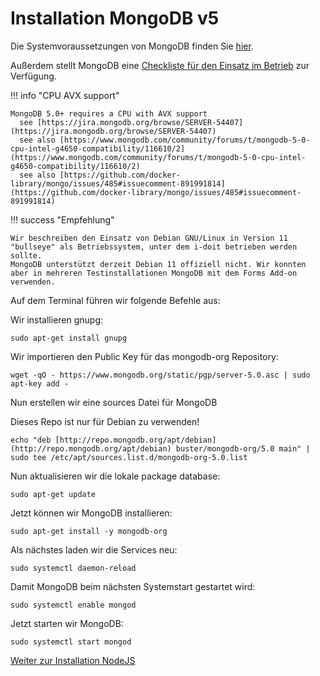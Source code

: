 # Installation MongoDB v5

Die Systemvoraussetzungen von MongoDB finden Sie [hier](https://docs.mongodb.com/manual/administration/production-notes/).

Außerdem stellt MongoDB eine [Checkliste für den Einsatz im Betrieb](https://docs.mongodb.com/manual/administration/production-checklist-operations/#operations-checklist) zur Verfügung.

!!! info "CPU AVX support"

    MongoDB 5.0+ requires a CPU with AVX support  
      see [https://jira.mongodb.org/browse/SERVER-54407](https://jira.mongodb.org/browse/SERVER-54407)  
      see also [https://www.mongodb.com/community/forums/t/mongodb-5-0-cpu-intel-g4650-compatibility/116610/2](https://www.mongodb.com/community/forums/t/mongodb-5-0-cpu-intel-g4650-compatibility/116610/2)  
      see also [https://github.com/docker-library/mongo/issues/485#issuecomment-891991814](https://github.com/docker-library/mongo/issues/485#issuecomment-891991814)

!!! success "Empfehlung"

    Wir beschreiben den Einsatz von Debian GNU/Linux in Version 11 "bullseye" als Betriebssystem, unter dem i-doit betrieben werden sollte.  
    MongoDB unterstützt derzeit Debian 11 offiziell nicht. Wir konnten aber in mehreren Testinstallationen MongoDB mit dem Forms Add-on verwenden.

  

Auf dem Terminal führen wir folgende Befehle aus:

Wir installieren gnupg:

    sudo apt-get install gnupg

Wir importieren den Public Key für das mongodb-org Repository:

    wget -qO - https://www.mongodb.org/static/pgp/server-5.0.asc | sudo apt-key add -

Nun erstellen wir eine sources Datei für MongoDB

Dieses Repo ist nur für Debian zu verwenden!

    echo "deb [http://repo.mongodb.org/apt/debian](http://repo.mongodb.org/apt/debian) buster/mongodb-org/5.0 main" | sudo tee /etc/apt/sources.list.d/mongodb-org-5.0.list

Nun aktualisieren wir die lokale package database:

    sudo apt-get update

Jetzt können wir MongoDB installieren:

    sudo apt-get install -y mongodb-org

Als nächstes laden wir die Services neu:

    sudo systemctl daemon-reload

Damit MongoDB beim nächsten Systemstart gestartet wird:

    sudo systemctl enable mongod

Jetzt starten wir MongoDB:

    sudo systemctl start mongod

[Weiter zur Installation NodeJS](./installation-nodejs.md)